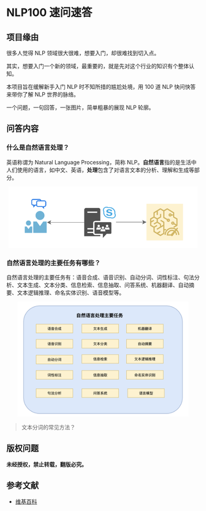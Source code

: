 # NLP100 速问速答 

## 项目缘由

很多人觉得 NLP 领域很大很难，想要入门，却很难找到切入点。

其实，想要入门一个新的领域，最重要的，就是先对这个行业的知识有个整体认知。

本项目旨在缓解新手入门 NLP 时不知所措的尴尬处境，用 100 道 NLP 快问快答来带你了解 NLP 世界的脉络。

一个问题，一句回答，一张图片，简单粗暴的展现 NLP 轮廓。

## 问答内容

### 什么是自然语言处理？

英语称谓为 Natural Language Processing，简称 NLP。**自然语言**指的是生活中人们使用的语言，如中文、英语，**处理**包含了对语言文本的分析、理解和生成等部分。

<div align="center"><img src="images/001.png" height="160"></div>

### 自然语言处理的主要任务有哪些？

自然语言处理的主要任务有：语音合成、语音识别、自动分词、词性标注、句法分析、文本生成、文本分类、信息检索、信息抽取、问答系统、机器翻译、自动摘要、文本逻辑推理、命名实体识别、语音模型等。

<div align="center"><img src="images/002.png" height="300"></div>

> 文本分词的常见方法？



## 版权问题

**未经授权，禁止转载，翻版必究。**

## 参考文献

- [维基百科](https://zh.wikipedia.org/wiki/%E8%87%AA%E7%84%B6%E8%AF%AD%E8%A8%80%E5%A4%84%E7%90%86)
